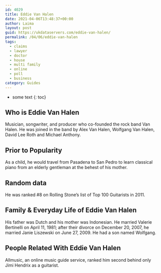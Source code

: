```yaml
---
id: 4029
title: Eddie Van Halen
date: 2021-04-06T13:48:37+00:00
author: Laima
layout: post
guid: https://ukdataservers.com/eddie-van-halen/
permalink: /04/06/eddie-van-halen
tags:
  - claims
  - lawyer
  - doctor
  - house
  - multi family
  - online
  - poll
  - business
category: Guides
---
```


* some text
{: toc}


## Who is Eddie Van Halen
                  
                  
                  
Musician, songwriter, and producer who co-founded the rock band Van Halen. He was joined in the band by Alex Van Halen, Wolfgang Van Halen, David Lee Roth and Michael Anthony.
                  
              
            
              
            
                
                
                
## Prior to Popularity
                  
                  
                  
As a child, he would travel from Pasadena to San Pedro to learn classical piano from an elderly gentleman at the behest of his mother.
                  
              
            
              
            
                
                
                
## Random data
                  
                  
                  
He was ranked #8 on Rolling Stone&#8217;s list of Top 100 Guitarists in 2011.
                  
              
            
              
            
                
                
                
## Family & Everyday Life of Eddie Van Halen
                  
                  
                  
His father was Dutch and his mother was Indonesian. He married Valerie Bertinelli on April 11, 1981; after their divorce on December 20, 2007, he married Janie Liszewski on June 27, 2009. He had a son named Wolfgang. 
                  
              
            
              
            
                
                
                
## People Related With Eddie Van Halen
                  
                  
                  
Allmusic, an online music guide service, ranked him second behind only Jimi Hendrix as a guitarist.
                  
              
            
              
            
                
              
            
              
              
            
            
              
            
          
          
          